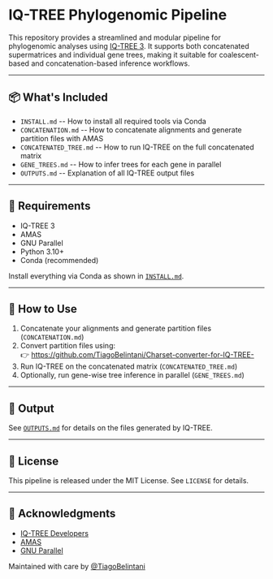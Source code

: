 # IQ-TREE Phylogenomic Pipeline

This repository provides a streamlined and modular pipeline for
phylogenomic analyses using [IQ-TREE 3](http://www.iqtree.org/). It
supports both concatenated supermatrices and individual gene trees,
making it suitable for coalescent-based and concatenation-based
inference workflows.

------------------------------------------------------------------------

## 📦 What's Included

-   `INSTALL.md` -- How to install all required tools via Conda
-   `CONCATENATION.md` -- How to concatenate alignments and generate
    partition files with AMAS
-   `CONCATENATED_TREE.md` -- How to run IQ-TREE on the full
    concatenated matrix
-   `GENE_TREES.md` -- How to infer trees for each gene in parallel
-   `OUTPUTS.md` -- Explanation of all IQ-TREE output files

------------------------------------------------------------------------

## 🧬 Requirements

-   IQ-TREE 3
-   AMAS
-   GNU Parallel
-   Python 3.10+
-   Conda (recommended)

Install everything via Conda as shown in [`INSTALL.md`](./INSTALL.md).

------------------------------------------------------------------------

## 🧰 How to Use

1.  Concatenate your alignments and generate partition files
    (`CONCATENATION.md`)
2.  Convert partition files using:\
    👉 https://github.com/TiagoBelintani/Charset-converter-for-IQ-TREE-
3.  Run IQ-TREE on the concatenated matrix (`CONCATENATED_TREE.md`)
4.  Optionally, run gene-wise tree inference in parallel
    (`GENE_TREES.md`)

------------------------------------------------------------------------

## 📂 Output

See [`OUTPUTS.md`](./OUTPUTS.md) for details on the files generated by
IQ-TREE.

------------------------------------------------------------------------

## 📜 License

This pipeline is released under the MIT License. See `LICENSE` for
details.

------------------------------------------------------------------------

## 🙌 Acknowledgments

-   [IQ-TREE Developers](http://www.iqtree.org/)
-   [AMAS](https://github.com/marekborowiec/AMAS)
-   [GNU Parallel](https://www.gnu.org/software/parallel/)

Maintained with care by
[@TiagoBelintani](https://github.com/TiagoBelintani)
